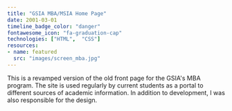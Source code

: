 ```yaml
---
title: "GSIA MBA/MSIA Home Page"
date: 2001-03-01
timeline_badge_color: "danger"
fontawesome_icon: "fa-graduation-cap"
technologies: ["HTML",  "CSS"]
resources:
- name: featured
  src: "images/screen_mba.jpg"
---
```


This is a revamped version of the old front page for the GSIA's MBA program. The site is used regularly by
current students as a portal to different sources of academic information. In addition to development,
I was also responsible for the design.